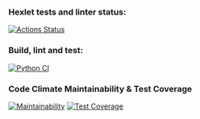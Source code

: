 ### Hexlet tests and linter status:
[![Actions Status](https://github.com/Xansir/python-project-50/actions/workflows/hexlet-check.yml/badge.svg)](https://github.com/Xansir/python-project-50/actions)

### Build, lint and test:
[![Python CI](https://github.com/Xansir/python-project-50/actions/workflows/pyci.yml/badge.svg)](https://github.com/Xansir/python-project-50/actions/workflows/pyci.yml)

### Code Climate Maintainability & Test Coverage
[![Maintainability](https://api.codeclimate.com/v1/badges/eb044d7d27aab9fce340/maintainability)](https://codeclimate.com/github/Xansir/python-project-50/maintainability)
[![Test Coverage](https://api.codeclimate.com/v1/badges/eb044d7d27aab9fce340/test_coverage)](https://codeclimate.com/github/Xansir/python-project-50/test_coverage)